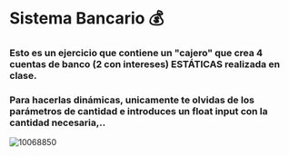 # Sistema Bancario 💰
### Esto es un ejercicio que contiene un "cajero" que crea 4 cuentas de banco (2 con intereses) ESTÁTICAS realizada en clase.
### Para hacerlas dinámicas, unicamente te olvidas de los parámetros de cantidad e introduces un float input con la cantidad necesaria,..
![10068850](https://github.com/user-attachments/assets/efd7a498-c2aa-45ed-9215-960e1ffd4393)
